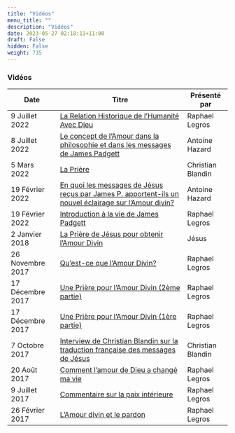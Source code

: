 ```yaml
---
title: "Vidéos"
menu_title: ""
description: "Vidéos"
date: 2023-05-27 02:18:11+11:00
draft: False
hidden: False
weight: 735
---
```

### Vidéos

**Date** | **Titre** | **Présenté par**
---|---|---
| 9 Juillet 2022 | [La Relation Historique de l’Humanité Avec Dieu](https://www.youtube.com/watch?v=40n04oSNVtU) | Raphael Legros
| 8 Juillet 2022 | [Le concept de l’Amour dans la philosophie et dans les messages de James Padgett](https://www.youtube.com/watch?v=VDhjZmrbAZ4) |  Antoine Hazard
| 5 Mars 2022 | [La Prière](https://www.youtube.com/watch?v=lnTqLVEmzLQ&t=7s) | Christian Blandin
| 19 Février 2022 | [En quoi les messages de Jésus reçus par James P. apportent-ils un nouvel éclairage sur l’Amour divin?](https://www.youtube.com/watch?v=WrFu_fGPkK4) | Antoine Hazard
| 19 Février 2022| [Introduction à la vie de James Padgett](https://www.youtube.com/watch?v=g8ZU1yskW8Y&t=87s)| Raphael Legros
| 2 Janvier 2018 | [La Prière de Jésus pour obtenir l’Amour Divin](https://www.youtube.com/watch?v=viwN9wsCMfw) | Jésus
|26 Novembre 2017 | [Qu’est-ce que l’Amour Divin?](https://www.youtube.com/watch?v=PWGw3iAtJ3E) | Raphael Legros
| 17 Décembre 2017| [Une Prière pour l’Amour Divin (2ème partie)](https://www.youtube.com/watch?v=LlgfoRBaNSo&t=2s) |  Raphael Legros
| 17 Décembre 2017| [Une Prière pour l’Amour Divin (1ère partie)](https://www.youtube.com/watch?v=9pKgmub5_U4) |  Raphael Legros
| 7 Octobre 2017| [Interview de Christian Blandin sur la traduction française des messages de Jésus](https://www.youtube.com/watch?v=oE1Wqfwc5aM) |  Christian Blandin
| 20 Août 2017 | [Comment l’amour de Dieu a changé ma vie](https://www.youtube.com/watch?v=wzrxFSsAxvM)| Raphael Legros
| 9 Juillet 2017 | [Commentaire sur la paix intérieure](https://video-cdg4-2.xx.fbcdn.net/v/t42.9040-2/10000000_297775611372497_3146173774470662621_n.mp4?_nc_cat=101&ccb=1-7&_nc_sid=55d0d3&efg=eyJybHIiOjMwMCwicmxhIjoxNDY0LCJ2ZW5jb2RlX3RhZyI6InN2ZV9zZCJ9&_nc_ohc=jhDiqbf7ykIAX97mXf1&rl=300&vabr=112&_nc_ht=video-cdg4-2.xx&edm=ACRN2rcEAAAA&oh=00_AfCGBlqOilXSTMwvYkRRNMdezj4erZY8K5kJ3Miu5GtyCg&oe=65D56EF4)|  Raphael Legros
|26 Février 2017 | [L’Amour divin et le pardon](https://www.youtube.com/watch?v=F7jgp24_2Fs&t=6s) |  Raphael Legros

